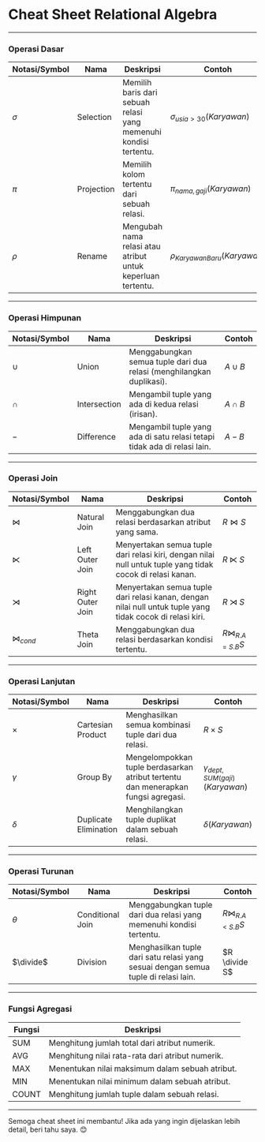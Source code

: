 # Cheat Sheet Relational Algebra

---

### **Operasi Dasar**
| Notasi/Symbol   | Nama             | Deskripsi                                                                                             | Contoh                              |
|------------------|------------------|-------------------------------------------------------------------------------------------------------|-------------------------------------|
| $\sigma$         | Selection        | Memilih baris dari sebuah relasi yang memenuhi kondisi tertentu.                                       | $\sigma_{usia > 30}(Karyawan)$     |
| $\pi$            | Projection       | Memilih kolom tertentu dari sebuah relasi.                                                            | $\pi_{nama, gaji}(Karyawan)$       |
| $\rho$           | Rename           | Mengubah nama relasi atau atribut untuk keperluan tertentu.                                           | $\rho_{KaryawanBaru}(Karyawan)$    |

---

### **Operasi Himpunan**
| Notasi/Symbol   | Nama             | Deskripsi                                                                                             | Contoh                              |
|------------------|------------------|-------------------------------------------------------------------------------------------------------|-------------------------------------|
| $\cup$           | Union            | Menggabungkan semua tuple dari dua relasi (menghilangkan duplikasi).                                  | $A \cup B$                         |
| $\cap$           | Intersection     | Mengambil tuple yang ada di kedua relasi (irisan).                                                    | $A \cap B$                         |
| $-$              | Difference       | Mengambil tuple yang ada di satu relasi tetapi tidak ada di relasi lain.                              | $A - B$                            |

---

### **Operasi Join**
| Notasi/Symbol       | Nama                | Deskripsi                                                                                             | Contoh                              |
|----------------------|---------------------|-------------------------------------------------------------------------------------------------------|-------------------------------------|
| $\bowtie$            | Natural Join        | Menggabungkan dua relasi berdasarkan atribut yang sama.                                               | $R \bowtie S$                      |
| $\ltimes$            | Left Outer Join     | Menyertakan semua tuple dari relasi kiri, dengan nilai null untuk tuple yang tidak cocok di relasi kanan. | $R \ltimes S$                      |
| $\rtimes$            | Right Outer Join    | Menyertakan semua tuple dari relasi kanan, dengan nilai null untuk tuple yang tidak cocok di relasi kiri. | $R \rtimes S$                      |
| $\bowtie_{cond}$     | Theta Join          | Menggabungkan dua relasi berdasarkan kondisi tertentu.                                                | $R \bowtie_{R.A = S.B} S$          |

---

### **Operasi Lanjutan**
| Notasi/Symbol   | Nama                 | Deskripsi                                                                                             | Contoh                              |
|------------------|----------------------|-------------------------------------------------------------------------------------------------------|-------------------------------------|
| $\times$         | Cartesian Product    | Menghasilkan semua kombinasi tuple dari dua relasi.                                                  | $R \times S$                       |
| $\gamma$         | Group By            | Mengelompokkan tuple berdasarkan atribut tertentu dan menerapkan fungsi agregasi.                     | $\gamma_{dept, SUM(gaji)}(Karyawan)$ |
| $\delta$         | Duplicate Elimination | Menghilangkan tuple duplikat dalam sebuah relasi.                                                     | $\delta(Karyawan)$                 |

---

### **Operasi Turunan**
| Notasi/Symbol   | Nama                 | Deskripsi                                                                                             | Contoh                              |
|------------------|----------------------|-------------------------------------------------------------------------------------------------------|-------------------------------------|
| $\theta$         | Conditional Join     | Menggabungkan tuple dari dua relasi yang memenuhi kondisi tertentu.                                   | $R \bowtie_{R.A < S.B} S$          |
| $\divide$        | Division             | Menghasilkan tuple dari satu relasi yang sesuai dengan semua tuple di relasi lain.                   | $R \divide S$                      |

---

### **Fungsi Agregasi**
| Fungsi  | Deskripsi                                                                                                   |
|---------|------------------------------------------------------------------------------------------------------------|
| SUM     | Menghitung jumlah total dari atribut numerik.                                                               |
| AVG     | Menghitung nilai rata-rata dari atribut numerik.                                                            |
| MAX     | Menentukan nilai maksimum dalam sebuah atribut.                                                             |
| MIN     | Menentukan nilai minimum dalam sebuah atribut.                                                              |
| COUNT   | Menghitung jumlah tuple dalam sebuah relasi.                                                                |

---

Semoga cheat sheet ini membantu! Jika ada yang ingin dijelaskan lebih detail, beri tahu saya. 😊
